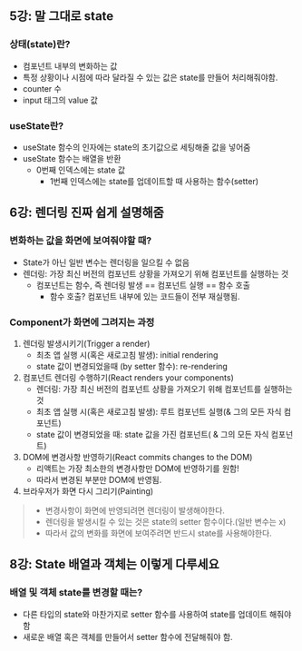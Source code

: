 ## 5강: 말 그대로 state

### 상태(state)란?

- 컴포넌트 내부의 변화하는 값
- 특정 상황이나 시점에 따라 달라질 수 있는 값은 state를 만들어 처리해줘야함.
- counter 수
- input 태그의 value 값

### useState란?

- useState 함수의 인자에는 state의 초기값으로 세팅해줄 값을 넣어줌
- useState 함수는 배열을 반환
  - 0번째 인덱스에는 state 값
    - 1번째 인덱스에는 state를 업데이트할 때 사용하는 함수(setter)

## 6강: 렌더링 진짜 쉽게 설명해줌

### 변화하는 값을 화면에 보여줘야할 때?

- State가 아닌 일반 변수는 렌더링을 일으킬 수 없음
- 렌더링: 가장 최신 버전의 컴포넌트 상황을 가져오기 위해 컴포넌트를 실행하는 것
  - 컴포넌트는 함수, 즉 렌더링 발생 == 컴포넌트 실행 == 함수 호출
    - 함수 호출? 컴포넌트 내부에 있는 코드들이 전부 재실행됨.

### Component가 화면에 그려지는 과정

1. 렌더링 발생시키기(Trigger a render)
   - 최초 앱 실행 시(혹은 새로고침 발생): initial rendering
   - state 값이 변경되었을때 (by setter 함수): re-rendering
2. 컴포넌트 렌더링 수행하기(React renders your components)
   - 렌더링: 가장 최신 버전의 컴포넌트 상황을 가져오기 위해 컴포넌트를 실행하는 것
   - 최초 앱 실행 시(혹은 새로고침 발생): 루트 컴포넌트 실행(& 그의 모든 자식 컴포넌트)
   - state 값이 변경되었을 때: state 값을 가진 컴포넌트( & 그의 모든 자식 컴포넌트)
3. DOM에 변경사항 반영하기(React commits changes to the DOM)
   - 리액트는 가장 최소한의 변경사항만 DOM에 반영하기를 원함!
   - 따라서 변경된 부분만 DOM에 반영됨.
4. 브라우저가 화면 다시 그리기(Painting)

> - 변경사항이 화면에 반영되려면 렌더링이 발생해야한다.
> - 렌더링을 발생시킬 수 있는 것은 state의 setter 함수이다.(일반 변수는 x)
> - 따라서 값의 변화를 화면에 보여주려면 반드시 state를 사용해야한다.

## 8강: State 배열과 객체는 이렇게 다루세요

### 배열 및 객체 state를 변경할 때는?

- 다른 타입의 state와 마찬가지로 setter 함수를 사용하여 state를 업데이트 해줘야함
- 새로운 배열 혹은 객체를 만들어서 setter 함수에 전달해줘야 함.
